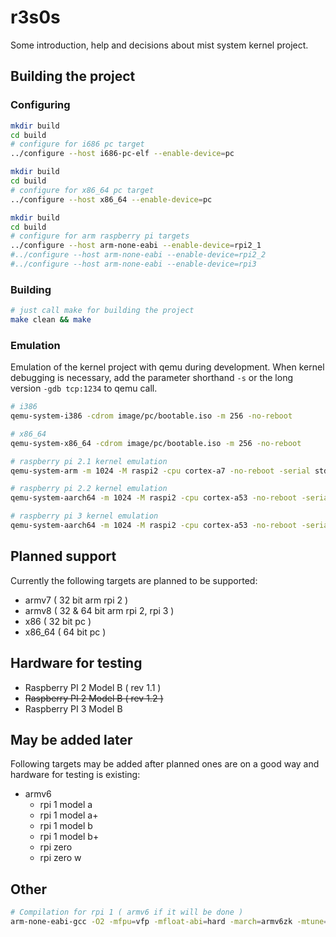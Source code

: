 # r3s0s

Some introduction, help and decisions about mist system kernel project.

## Building the project

### Configuring

```bash
mkdir build
cd build
# configure for i686 pc target
../configure --host i686-pc-elf --enable-device=pc
```

```bash
mkdir build
cd build
# configure for x86_64 pc target
../configure --host x86_64 --enable-device=pc
```

```bash
mkdir build
cd build
# configure for arm raspberry pi targets
../configure --host arm-none-eabi --enable-device=rpi2_1
#../configure --host arm-none-eabi --enable-device=rpi2_2
#../configure --host arm-none-eabi --enable-device=rpi3
```

### Building

```bash
# just call make for building the project
make clean && make
```

### Emulation

Emulation of the kernel project with qemu during development. When kernel debugging is necessary, add the parameter shorthand `-s` or the long version `-gdb tcp:1234` to qemu call.

```bash
# i386
qemu-system-i386 -cdrom image/pc/bootable.iso -m 256 -no-reboot

# x86_64
qemu-system-x86_64 -cdrom image/pc/bootable.iso -m 256 -no-reboot

# raspberry pi 2.1 kernel emulation
qemu-system-arm -m 1024 -M raspi2 -cpu cortex-a7 -no-reboot -serial stdio -kernel kernel.zwerg

# raspberry pi 2.2 kernel emulation
qemu-system-aarch64 -m 1024 -M raspi2 -cpu cortex-a53 -no-reboot -serial stdio -kernel kernel.zwerg

# raspberry pi 3 kernel emulation
qemu-system-aarch64 -m 1024 -M raspi2 -cpu cortex-a53 -no-reboot -serial stdio -kernel kernel.zwerg
```

## Planned support

Currently the following targets are planned to be supported:

* armv7 ( 32 bit arm rpi 2 )
* armv8 ( 32 & 64 bit arm rpi 2, rpi 3 )
* x86 ( 32 bit pc )
* x86_64 ( 64 bit pc )

## Hardware for testing

* Raspberry PI 2 Model B ( rev 1.1 )
* ~~Raspberry PI 2 Model B ( rev 1.2 )~~
* Raspberry PI 3 Model B

## May be added later

Following targets may be added after planned ones are on a good way and hardware for testing is existing:

* armv6
  * rpi 1 model a
  * rpi 1 model a+
  * rpi 1 model b
  * rpi 1 model b+
  * rpi zero
  * rpi zero w

## Other

```bash
# Compilation for rpi 1 ( armv6 if it will be done )
arm-none-eabi-gcc -O2 -mfpu=vfp -mfloat-abi=hard -march=armv6zk -mtune=arm1176jzf-s arm-test.c
```
